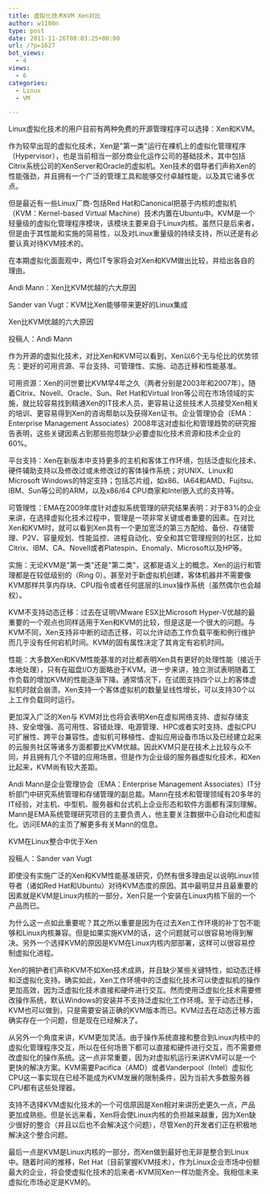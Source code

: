 ```yaml
---
title: 虚拟化技术KVM Xen对比
author: w1100n
type: post
date: 2011-11-26T08:03:25+00:00
url: /?p=1627
bot_views:
  - 4
views:
  - 6
categories:
  - Linux
  - VM

---
```

Linux虚拟化技术的用户目前有两种免费的开源管理程序可以选择：Xen和KVM。
  
作为较早出现的虚拟化技术，Xen是"第一类"运行在裸机上的虚拟化管理程序（Hypervisor），也是当前相当一部分商业化运作公司的基础技术，其中包括Citrix系统公司的XenServer和Oracle的虚拟机。Xen技术的倡导者们声称Xen的性能强劲，并且拥有一个广泛的管理工具和能够交付卓越性能，以及其它诸多优点。
  
但是最近有一些Linux厂商-包括Red Hat和Canonical把基于内核的虚拟机（KVM：Kernel-based Virtual Machine）技术内置在Ubuntu中。KVM是一个轻量级的虚拟化管理程序模块，该模块主要来自于Linux内核。虽然只是后来者，但是由于其性能和实施的简易性，以及对Linux重量级的持续支持，所以还是有必要认真对待KVM技术的。
  
在本期虚拟化面面观中，两位IT专家将会对Xen和KVM做出比较，并给出各自的理由。
  
Andi Mann：Xen比KVM优越的六大原因
  
Sander van Vugt：KVM比Xen能够带来更好的Linux集成
  
Xen比KVM优越的六大原因
  
投稿人：Andi Mann
  
作为开源的虚拟化技术，对比Xen和KVM可以看到，Xen以6个无与伦比的优势领先：更好的可用资源、平台支持、可管理性、实施、动态迁移和性能基准。
  
可用资源：Xen的问世要比KVM早4年之久（两者分别是2003年和2007年）。随着Citrix、Novell、Oracle、Sun、Ret Hat和Virtual Iron等公司在市场领域的实施，就比较容易找到精通Xen的IT技术人员，更容易让这些技术人员接受Xen相关的培训、更容易得到Xen的咨询帮助以及获得Xen证书。企业管理协会（EMA：Enterprise Management Associates）2008年这对虚拟化和管理趋势的研究报告表明，这些关键因素占到那些抱怨缺少必要虚拟化技术资源和技术企业的60%。
  
平台支持：Xen在新版本中支持更多的主机和客体工作环境，包括泛虚拟化技术、硬件辅助支持以及修改过或未修改过的客体操作系统；对UNIX、Linux和Microsoft Windows的特定支持；包括芯片组，如x86、IA64和AMD、Fujitsu、IBM、Sun等公司的ARM，以及x86/64 CPU商家和Intel嵌入式的支持等。
  
可管理性：EMA在2009年度针对虚拟系统管理的研究结果表明：对于83%的企业来讲，在选择虚拟化技术过程中，管理是一项非常关键或者重要的因素。在对比Xen和KVM时，就可以看到Xen具有一个更加宽泛的第三方配给、备份、存储管理、P2V、容量规划、性能监控、进程自动化、安全和其它管理规则的社区，比如Citrix、IBM、CA、Novell或者Platespin、Enomaly、Microsoft以及HP等。
  
实施：无论KVM是"第一类"还是"第二类"，这都是语义上的概念。Xen的运行和管理都是在较低级别的（Ring 0）。甚至对于新虚拟机创建，客体机器并不需要像KVM那样共享内存块、CPU指令或者任何底层的Linux操作系统（虽然偶尔也会越权）。
  
KVM不支持动态迁移：过去在证明VMware ESX比Microsoft Hyper-V优越的最重要的一个观点也同样适用于Xen和KVM的比较，但是这是一个很大的问题。与KVM不同，Xen支持非中断的动态迁移，可以允许动态工作负载平衡和例行维护而几乎没有任何宕机时间。KVM的固有属性决定了其肯定有宕机时间。
  
性能：大多数Xen和KVM性能基准的对比都表明Xen具有更好的处理性能（接近于本地处理），只有在磁盘I/O方面略逊于KVM。进一步来讲，独立测试表明随着工作负载的增加KVM的性能逐渐下降。通常情况下，在试图支持四个以上的客体虚拟机时就会崩溃。Xen支持一个客体虚拟机的数量呈线性增长，可以支持30个以上工作负载同时运行。
  
更加深入广泛的Xen与 KVM对比也将会表明Xen在虚拟网络支持、虚拟存储支持、安全增强、高可用性、容错处理、电源管理、HPC或者实时支持、虚拟CPU可扩展性、跨平台兼容性。虚拟机可移植性、虚拟应用设备市场以及已经建立起来的云服务社区等诸多方面都要比KVM优越。因此KVM只是在技术上比较与众不同，并且拥有几个不错的应用场景。但是作为企业级的服务器虚拟化技术，和Xen比起来，KVM尚有较大差距。
  
Andi Mann是企业管理协会（EMA：Enterprise Management Associates）IT分析部门中研究系统管理和存储管理的副总裁。Mann在技术和管理领域有20多年的IT经验，对主机、中型机、服务器和台式机上企业形态和软件方面都有深刻理解。Mann是EMA系统管理研究项目的主要负责人，他主要关注数据中心自动化和虚拟化。访问EMA的主页了解更多有关Mann的信息。
  
KVM在Linux整合中优于Xen
  
投稿人：Sander van Vugt
  
即使没有实施广泛的Xen和KVM性能基准研究，仍然有很多理由足以说明Linux领导者（诸如Red Hat和Ubuntu）对待KVM态度的原因。其中最明显并且最重要的因素就是KVM是Linux内核的一部分，Xen只是一个安装在Linux内核下层的一个产品而已。
  
为什么这一点如此重要呢？其之所以重要是因为在过去Xen工作环境的补丁包不能够和Linux内核兼容。但是如果实施KVM的话，这个问题就可以很容易地得到解决。另外一个选择KVM的原因是KVM在Linux内核内部部署，这样可以很容易控制虚拟化进程。
  
Xen的拥护者们声称KVM不如Xen技术成熟，并且缺少某些关键特性，如动态迁移和泛虚拟化支持。确实如此，Xen工作环境中的泛虚拟化技术可以使虚拟机的操作更加高效，因为泛虚拟化技术直接和硬件进行交互。然而使用泛虚拟化技术需要修改操作系统，默认Windows的安装并不支持泛虚拟化工作环境。至于动态迁移，KVM也可以做到，只是需要安装正确的KVM版本而已。KVM过去在动态迁移方面确实存在一个问题，但是现在已经解决了。
  
从另外一个角度来讲，KVM更加灵活。由于操作系统直接和整合到Linux内核中的虚拟化管理程序交互，所以在任何场景下都可以直接和硬件进行交互，而不需要修改虚拟化的操作系统。这一点非常重要，因为对虚拟机运行来讲KVM可以是一个更快的解决方案。KVM需要Pacifica（AMD）或者Vanderpool（Intel）虚拟化CPU这一事实现在已经不能成为KVM发展的限制条件，因为当前大多数服务器CPU都有这些处理器。
  
支持不选择KVM虚拟化技术的一个可信原因是Xen相对来讲历史更久一点，产品更加成熟些。但是长远来看，Xen将会使Linux内核的负担越来越重，因为Xen缺少很好的整合（并且以后也不会解决这个问题），尽管Xen的开发者们正在积极地解决这个整合问题。
  
最后一点是KVM是Linux内核的一部分，而Xen做到最好也无非是整合到Linux中。随着时间的推移，Ret Hat（目前掌握KVM技术），作为Linux企业市场中份额最大的企业，将会使虚拟化技术的后来者-KVM同Xen一样功能齐全。我相信未来虚拟化市场必定是KVM的。
